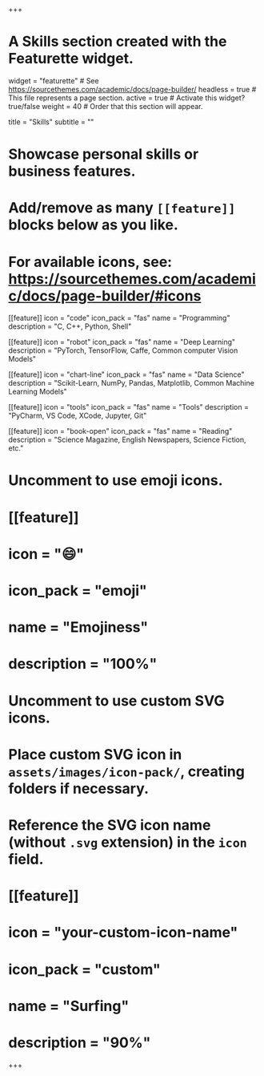 +++
# A Skills section created with the Featurette widget.
widget = "featurette"  # See https://sourcethemes.com/academic/docs/page-builder/
headless = true  # This file represents a page section.
active = true  # Activate this widget? true/false
weight = 40  # Order that this section will appear.

title = "Skills"
subtitle = ""

# Showcase personal skills or business features.
# 
# Add/remove as many `[[feature]]` blocks below as you like.
# 
# For available icons, see: https://sourcethemes.com/academic/docs/page-builder/#icons

[[feature]]
  icon = "code"
  icon_pack = "fas"
  name = "Programming"
  description = "C, C++, Python, Shell"
  
[[feature]]
  icon = "robot"
  icon_pack = "fas"
  name = "Deep Learning"
  description = "PyTorch, TensorFlow, Caffe, Common computer Vision Models"  
  
[[feature]]
  icon = "chart-line"
  icon_pack = "fas"
  name = "Data Science"
  description = "Scikit-Learn, NumPy, Pandas, Matplotlib, Common Machine Learning Models"

[[feature]]
  icon = "tools"
  icon_pack = "fas"
  name = "Tools"
  description = "PyCharm, VS Code, XCode, Jupyter, Git"

[[feature]]
  icon = "book-open"
  icon_pack = "fas"
  name = "Reading"
  description = "Science Magazine, English Newspapers, Science Fiction, etc."

# Uncomment to use emoji icons.
# [[feature]]
#  icon = ":smile:"
#  icon_pack = "emoji"
#  name = "Emojiness"
#  description = "100%"  

# Uncomment to use custom SVG icons.
# Place custom SVG icon in `assets/images/icon-pack/`, creating folders if necessary.
# Reference the SVG icon name (without `.svg` extension) in the `icon` field.
# [[feature]]
#  icon = "your-custom-icon-name"
#  icon_pack = "custom"
#  name = "Surfing"
#  description = "90%"

+++
